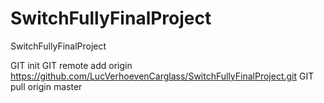 # SwitchFullyFinalProject
SwitchFullyFinalProject

GIT init
GIT remote add origin https://github.com/LucVerhoevenCarglass/SwitchFullyFinalProject.git
GIT pull origin master
